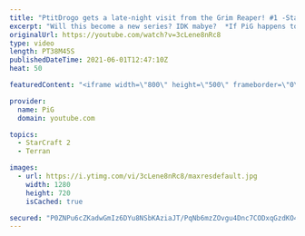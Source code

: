 ```yaml
---
title: "PtitDrogo gets a late-night visit from the Grim Reaper! #1 -StarCraft 2"
excerpt: "Will this become a new series? IDK mabye?  *If PiG happens to talk about a viewer tournament the announced day is wrong as we had to move it a few times hahahaha  Like the content? Then consider to leave a thumbs up and subscribe! ;) Videos don’t appear in your feed and you want to get notified about"
originalUrl: https://youtube.com/watch?v=3cLene8nRc8
type: video
length: PT38M45S
publishedDateTime: 2021-06-01T12:47:10Z
heat: 50

featuredContent: "<iframe width=\"800\" height=\"500\" frameborder=\"0\" src=\"https://www.youtube.com/embed/3cLene8nRc8\" allow=\"accelerometer; autoplay; encrypted-media; gyroscope; picture-in-picture\" allowfullscreen></iframe>"

provider:
  name: PiG
  domain: youtube.com

topics:
  - StarCraft 2
  - Terran

images:
  - url: https://i.ytimg.com/vi/3cLene8nRc8/maxresdefault.jpg
    width: 1280
    height: 720
    isCached: true

secured: "P0ZNPu6cZKadwGmIz6DYu8NSbKAziaJT/PqNb6mzZOvgu4Dnc7CODxqGzdKO4Qe9rhxwwBWfNtqU136cyotnzRL32zfTtIzJnMpfICXdq7n+awBTeUHFSQuP2xublwIEp3ZADARuBoA1ahD8dUz9zc1FJjtFWeJ1PAmEVJO5EdS7aS5XjyJACAxpoALEFWyVRxmQtjPxpFNndr1C97j3vDp1k0hbJNAH5vOyZIeP1+0R/C4BI+xMYspgdUg/QV9HQ3xEgc7wZC8soLPnN+ZNqi5IpEHFi0wdxoUHVWEma914vmIdSS3jifXFL3RWK3vVPcU57UjGVxeh+v5/2/nLfBwmZfifrtnB4bSdOUr37K2Jkr1wlKr3R6NRVLUhPrIP2dwpzno/SAyqKEl0/dirg03Mx5R2d7Rr0CvZLvHl4Kc=;zXJR4kHnRj02pMGsB1t8qA=="
---
```


